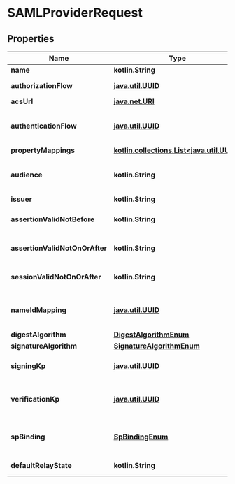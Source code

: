 
# SAMLProviderRequest

## Properties
Name | Type | Description | Notes
------------ | ------------- | ------------- | -------------
**name** | **kotlin.String** |  | 
**authorizationFlow** | [**java.util.UUID**](java.util.UUID.md) | Flow used when authorizing this provider. | 
**acsUrl** | [**java.net.URI**](java.net.URI.md) |  | 
**authenticationFlow** | [**java.util.UUID**](java.util.UUID.md) | Flow used for authentication when the associated application is accessed by an un-authenticated user. |  [optional]
**propertyMappings** | [**kotlin.collections.List&lt;java.util.UUID&gt;**](java.util.UUID.md) |  |  [optional]
**audience** | **kotlin.String** | Value of the audience restriction field of the assertion. When left empty, no audience restriction will be added. |  [optional]
**issuer** | **kotlin.String** | Also known as EntityID |  [optional]
**assertionValidNotBefore** | **kotlin.String** | Assertion valid not before current time + this value (Format: hours&#x3D;-1;minutes&#x3D;-2;seconds&#x3D;-3). |  [optional]
**assertionValidNotOnOrAfter** | **kotlin.String** | Assertion not valid on or after current time + this value (Format: hours&#x3D;1;minutes&#x3D;2;seconds&#x3D;3). |  [optional]
**sessionValidNotOnOrAfter** | **kotlin.String** | Session not valid on or after current time + this value (Format: hours&#x3D;1;minutes&#x3D;2;seconds&#x3D;3). |  [optional]
**nameIdMapping** | [**java.util.UUID**](java.util.UUID.md) | Configure how the NameID value will be created. When left empty, the NameIDPolicy of the incoming request will be considered |  [optional]
**digestAlgorithm** | [**DigestAlgorithmEnum**](DigestAlgorithmEnum.md) |  |  [optional]
**signatureAlgorithm** | [**SignatureAlgorithmEnum**](SignatureAlgorithmEnum.md) |  |  [optional]
**signingKp** | [**java.util.UUID**](java.util.UUID.md) | Keypair used to sign outgoing Responses going to the Service Provider. |  [optional]
**verificationKp** | [**java.util.UUID**](java.util.UUID.md) | When selected, incoming assertion&#39;s Signatures will be validated against this certificate. To allow unsigned Requests, leave on default. |  [optional]
**spBinding** | [**SpBindingEnum**](SpBindingEnum.md) | This determines how authentik sends the response back to the Service Provider.  * &#x60;redirect&#x60; - Redirect * &#x60;post&#x60; - Post |  [optional]
**defaultRelayState** | **kotlin.String** | Default relay_state value for IDP-initiated logins |  [optional]



